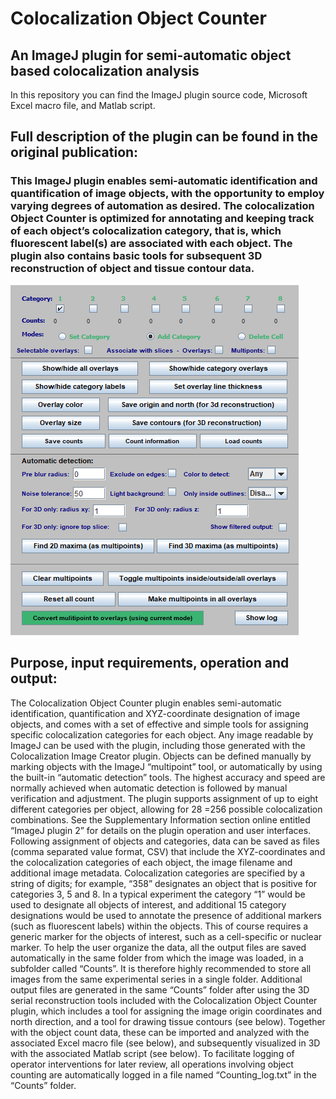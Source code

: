 # Colocalization Object Counter
## An ImageJ plugin for semi-automatic object based colocalization analysis

In this repository you can find the ImageJ plugin source code, Microsoft Excel macro file, and Matlab script.

## Full description of the plugin can be found in the original publication:

### This ImageJ plugin enables semi-automatic identification and quantification of image objects, with the opportunity to employ varying degrees of automation as desired. The  colocalization Object Counter is optimized for annotating and keeping track of each object’s colocalization category, that is, which fluorescent label(s) are associated with each object. The plugin also contains basic tools for subsequent 3D reconstruction of object and tissue contour data. 

![alt text](https://github.com/Anders-Lunde/Colocalization_Object_Counter/blob/master/Colocalization%20Object%20Counter%20menu.png "Colocalization Object Counter menu")

## Purpose, input requirements, operation and output:

The Colocalization Object Counter plugin enables semi-automatic identification, quantification and
XYZ-coordinate designation of image objects, and comes with a set of effective and simple tools for
assigning specific colocalization categories for each object.
Any image readable by ImageJ can be used with the plugin, including those generated with the
Colocalization Image Creator plugin. Objects can be defined manually by marking objects with the
ImageJ “multipoint” tool, or automatically by using the built-in “automatic detection” tools. The
highest accuracy and speed are normally achieved when automatic detection is followed by manual
verification and adjustment. The plugin supports assignment of up to eight different categories per
object, allowing for 28
=256 possible colocalization combinations. See the Supplementary
Information section online entitled “ImageJ plugin 2” for details on the plugin operation and user
interfaces.
Following assignment of objects and categories, data can be saved as files (comma separated value
format, CSV) that include the XYZ-coordinates and the colocalization categories of each object, the
image filename and additional image metadata. Colocalization categories are specified by a string of
digits; for example, “358” designates an object that is positive for categories 3, 5 and 8. In a typical
experiment the category “1” would be used to designate all objects of interest, and additional 
15
category designations would be used to annotate the presence of additional markers (such as
fluorescent labels) within the objects. This of course requires a generic marker for the objects of
interest, such as a cell-specific or nuclear marker. To help the user organize the data, all the output
files are saved automatically in the same folder from which the image was loaded, in a subfolder
called “Counts”. It is therefore highly recommended to store all images from the same experimental
series in a single folder. Additional output files are generated in the same “Counts” folder after using
the 3D serial reconstruction tools included with the Colocalization Object Counter plugin, which
includes a tool for assigning the image origin coordinates and north direction, and a tool for drawing
tissue contours (see below). Together with the object count data, these can be imported and
analyzed with the associated Excel macro file (see below), and subsequently visualized in 3D with
the associated Matlab script (see below). To facilitate logging of operator interventions for later
review, all operations involving object counting are automatically logged in a file named
“Counting_log.txt” in the “Counts” folder. 

